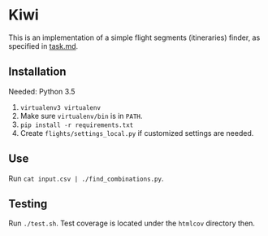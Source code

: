 # Kiwi

This is an implementation of a simple flight segments (itineraries) finder, as specified in [task.md](task.md).


## Installation

Needed: Python 3.5

1. `virtualenv3 virtualenv`
2. Make sure `virtualenv/bin` is in `PATH`.
3. `pip install -r requirements.txt`
4. Create `flights/settings_local.py` if customized settings are needed.


## Use

Run `cat input.csv | ./find_combinations.py`.


## Testing

Run `./test.sh`.
Test coverage is located under the `htmlcov` directory then.

